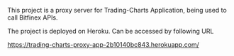 This project is a proxy server for Trading-Charts Application, being used to call Bitfinex APIs.

The project is deployed on Heroku. Can be accessed by following URL

https://trading-charts-proxy-app-2b10140bc843.herokuapp.com/
